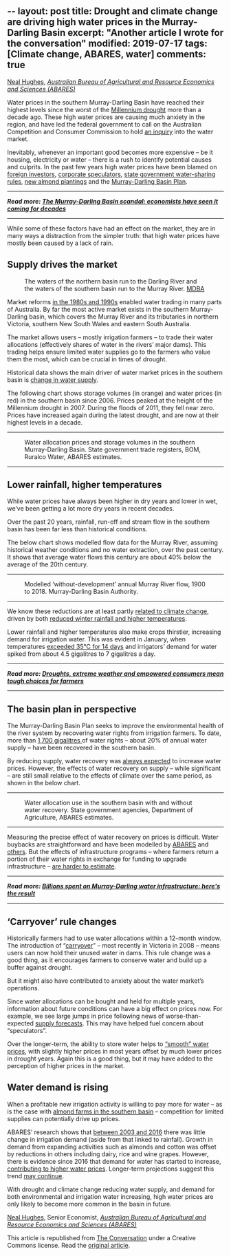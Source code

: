--
layout: post
title: Drought and climate change are driving high water prices in the Murray-Darling Basin
excerpt: "Another article I wrote for the conversation"
modified: 2019-07-17
tags: [Climate change, ABARES, water]
comments: true
---

<span><a href="https://theconversation.com/profiles/neal-hughes-360453">Neal Hughes</a>, <em><a href="http://theconversation.com/institutions/australian-bureau-of-agricultural-and-resource-economics-and-sciences-abares-3697">Australian Bureau of Agricultural and Resource Economics and Sciences (ABARES)</a></em></span>

<p>Water prices in the southern Murray-Darling Basin have reached their highest levels since the worst of the <a href="http://www.bom.gov.au/climate/updates/articles/a010-southern-rainfall-decline.shtml#toc1">Millennium drought</a> more than a decade ago. These high water prices are causing much anxiety in the region, and have led the federal government to call on the Australian Competition and Consumer Commission to hold <a href="https://www.abc.net.au/news/rural/2019-05-30/new-water-minister-ready-for-accc-inquiry/11161730">an inquiry</a> into the water market. </p>

<p>Inevitably, whenever an important good becomes more expensive – be it housing, electricity or water – there is a rush to identify potential causes and culprits. In the past few years high water prices have been blamed on <a href="https://www.abc.net.au/news/rural/2019-03-25/foreign-owned-water-entitlement-register-reveals-key-countries/10923384">foreign investors</a>, <a href="https://www.theguardian.com/australia-news/2019/may/29/water-investment-companies-score-bumper-year-as-farmers-hit-by-drought">corporate speculators</a>, <a href="https://www.abc.net.au/news/rural/2019-03-09/irrigators-signal-electoral-challenge-in-safe-liberal-farrer/10852828">state government water-sharing rules</a>, <a href="https://www.afr.com/real-estate/commercial/development/murraydarling-water-scarcity-bites-almond-citrus-grape-growers-20190301-h1bw1n">new almond plantings</a> and the <a href="https://amp.abc.net.au/article/10931366">Murray-Darling Basin Plan</a>.</p>

<hr>
<p>
  <em>
    <strong>
      Read more:
      <a href="http://theconversation.com/the-murray-darling-basin-scandal-economists-have-seen-it-coming-for-decades-119989">The Murray-Darling Basin scandal: economists have seen it coming for decades</a>
    </strong>
  </em>
</p>
<hr>


<p>While some of these factors have had an effect on the market, they are in many ways a distraction from the simpler truth: that high water prices have mostly been caused by a lack of rain.</p>

<h2>Supply drives the market</h2>

<figure class="align-right zoomable">
            <a href="https://images.theconversation.com/files/283224/original/file-20190709-51312-1bmd1r9.jpg?ixlib=rb-1.1.0&amp;q=45&amp;auto=format&amp;w=1000&amp;fit=clip"><img alt="" src="https://images.theconversation.com/files/283224/original/file-20190709-51312-1bmd1r9.jpg?ixlib=rb-1.1.0&amp;q=45&amp;auto=format&amp;w=237&amp;fit=clip" srcset="https://images.theconversation.com/files/283224/original/file-20190709-51312-1bmd1r9.jpg?ixlib=rb-1.1.0&amp;q=45&amp;auto=format&amp;w=600&amp;h=839&amp;fit=crop&amp;dpr=1 600w, https://images.theconversation.com/files/283224/original/file-20190709-51312-1bmd1r9.jpg?ixlib=rb-1.1.0&amp;q=30&amp;auto=format&amp;w=600&amp;h=839&amp;fit=crop&amp;dpr=2 1200w, https://images.theconversation.com/files/283224/original/file-20190709-51312-1bmd1r9.jpg?ixlib=rb-1.1.0&amp;q=15&amp;auto=format&amp;w=600&amp;h=839&amp;fit=crop&amp;dpr=3 1800w, https://images.theconversation.com/files/283224/original/file-20190709-51312-1bmd1r9.jpg?ixlib=rb-1.1.0&amp;q=45&amp;auto=format&amp;w=754&amp;h=1054&amp;fit=crop&amp;dpr=1 754w, https://images.theconversation.com/files/283224/original/file-20190709-51312-1bmd1r9.jpg?ixlib=rb-1.1.0&amp;q=30&amp;auto=format&amp;w=754&amp;h=1054&amp;fit=crop&amp;dpr=2 1508w, https://images.theconversation.com/files/283224/original/file-20190709-51312-1bmd1r9.jpg?ixlib=rb-1.1.0&amp;q=15&amp;auto=format&amp;w=754&amp;h=1054&amp;fit=crop&amp;dpr=3 2262w" sizes="(min-width: 1466px) 754px, (max-width: 599px) 100vw, (min-width: 600px) 600px, 237px"></a>
            <figcaption>
              <span class="caption">The waters of the northern basin run to the Darling River and the waters of the southern basin run to the Murray River.</span>
              <span class="attribution"><a class="source" href="https://www.mdba.gov.au/discover-basin/landscape/geography">MDBA</a></span>
            </figcaption>
          </figure>

<p>Market reforms <a href="http://www.agriculture.gov.au/abares/publications/insights/snapshot-of-australian-water-markets#australian--water-markets-why-where-who-and-how">in the 1980s and 1990s</a> enabled water trading in many parts of Australia. By far the most active market exists in the southern Murray-Darling basin, which covers the Murray River and its tributaries in northern Victoria, southern New South Wales and eastern South Australia.  </p>

<p>The market allows users – mostly irrigation farmers – to trade their water allocations (effectively shares of water in the rivers’ major dams). This trading helps ensure limited water supplies go to the farmers who value them the most, which can be crucial in times of drought.</p>

<p>Historical data shows the main driver of water market prices in the southern basin is <a href="http://www.agriculture.gov.au/abares/Documents/SnapshotOfAustralianWaterMarkets_v1.0.0.pdf">change in water supply</a>. </p>

<p>The following chart shows storage volumes (in orange) and water  prices (in red) in the southern basin since 2006. Prices peaked at the height of the Millennium drought in 2007. During the floods of 2011, they fell near zero.  Prices have increased again during the latest drought, and are now at their highest levels in a decade. </p>

<hr>

<figure class="align-center ">
            <img alt="" src="https://images.theconversation.com/files/283617/original/file-20190711-44497-ddror9.png?ixlib=rb-1.1.0&amp;q=45&amp;auto=format&amp;w=754&amp;fit=clip" srcset="https://images.theconversation.com/files/283617/original/file-20190711-44497-ddror9.png?ixlib=rb-1.1.0&amp;q=45&amp;auto=format&amp;w=600&amp;h=269&amp;fit=crop&amp;dpr=1 600w, https://images.theconversation.com/files/283617/original/file-20190711-44497-ddror9.png?ixlib=rb-1.1.0&amp;q=30&amp;auto=format&amp;w=600&amp;h=269&amp;fit=crop&amp;dpr=2 1200w, https://images.theconversation.com/files/283617/original/file-20190711-44497-ddror9.png?ixlib=rb-1.1.0&amp;q=15&amp;auto=format&amp;w=600&amp;h=269&amp;fit=crop&amp;dpr=3 1800w, https://images.theconversation.com/files/283617/original/file-20190711-44497-ddror9.png?ixlib=rb-1.1.0&amp;q=45&amp;auto=format&amp;w=754&amp;h=338&amp;fit=crop&amp;dpr=1 754w, https://images.theconversation.com/files/283617/original/file-20190711-44497-ddror9.png?ixlib=rb-1.1.0&amp;q=30&amp;auto=format&amp;w=754&amp;h=338&amp;fit=crop&amp;dpr=2 1508w, https://images.theconversation.com/files/283617/original/file-20190711-44497-ddror9.png?ixlib=rb-1.1.0&amp;q=15&amp;auto=format&amp;w=754&amp;h=338&amp;fit=crop&amp;dpr=3 2262w" sizes="(min-width: 1466px) 754px, (max-width: 599px) 100vw, (min-width: 600px) 600px, 237px">
            <figcaption>
              <span class="caption">Water allocation prices and storage volumes in the southern Murray-Darling Basin.</span>
              <span class="attribution"><span class="source">State government trade registers, BOM, Ruralco Water, ABARES estimates.</span></span>
            </figcaption>
          </figure>

<hr>

<h2>Lower rainfall, higher temperatures</h2>

<p>While water prices have always been higher in dry years and lower in wet, we’ve been getting a lot more dry years in recent decades.  </p>

<p>Over the past 20 years, rainfall, run-off and stream flow in the southern basin has been far less than historical conditions.  </p>

<p>The below chart shows modelled flow data for the Murray River, assuming historical weather conditions and no water extraction, over the past century. It shows that average water flows this century are about 40% below the average of the 20th century.</p>

<hr>

<figure class="align-center ">
            <img alt="" src="https://images.theconversation.com/files/283618/original/file-20190711-44497-1uafl1g.png?ixlib=rb-1.1.0&amp;q=45&amp;auto=format&amp;w=754&amp;fit=clip" srcset="https://images.theconversation.com/files/283618/original/file-20190711-44497-1uafl1g.png?ixlib=rb-1.1.0&amp;q=45&amp;auto=format&amp;w=600&amp;h=269&amp;fit=crop&amp;dpr=1 600w, https://images.theconversation.com/files/283618/original/file-20190711-44497-1uafl1g.png?ixlib=rb-1.1.0&amp;q=30&amp;auto=format&amp;w=600&amp;h=269&amp;fit=crop&amp;dpr=2 1200w, https://images.theconversation.com/files/283618/original/file-20190711-44497-1uafl1g.png?ixlib=rb-1.1.0&amp;q=15&amp;auto=format&amp;w=600&amp;h=269&amp;fit=crop&amp;dpr=3 1800w, https://images.theconversation.com/files/283618/original/file-20190711-44497-1uafl1g.png?ixlib=rb-1.1.0&amp;q=45&amp;auto=format&amp;w=754&amp;h=338&amp;fit=crop&amp;dpr=1 754w, https://images.theconversation.com/files/283618/original/file-20190711-44497-1uafl1g.png?ixlib=rb-1.1.0&amp;q=30&amp;auto=format&amp;w=754&amp;h=338&amp;fit=crop&amp;dpr=2 1508w, https://images.theconversation.com/files/283618/original/file-20190711-44497-1uafl1g.png?ixlib=rb-1.1.0&amp;q=15&amp;auto=format&amp;w=754&amp;h=338&amp;fit=crop&amp;dpr=3 2262w" sizes="(min-width: 1466px) 754px, (max-width: 599px) 100vw, (min-width: 600px) 600px, 237px">
            <figcaption>
              <span class="caption">Modelled ‘without-development’ annual Murray River flow, 1900 to 2018.</span>
              <span class="attribution"><span class="source">Murray-Darling Basin Authority.</span></span>
            </figcaption>
          </figure>

<hr>

<p>We know these reductions are at least partly <a href="http://www.seaci.org/publications/documents/SEACI-2Reports/SEACI_Phase2_SynthesisReport.pdf">related to climate change</a>, driven by both <a href="http://www.mssanz.org.au/modsim09/G5/cowan.pdf">reduced winter rainfall and higher temperatures</a>.</p>

<p>Lower rainfall and higher temperatures also make crops thirstier, increasing demand for irrigation water. This was evident in January, when temperatures <a href="https://www.weeklytimesnow.com.au/news/national/irrigation-demand-lower-murray-river-nearly-parched/news-story/4e1368e376e270c57ac58e09f4bc5c3a">exceeded 35℃ for 14 days</a> and irrigators’ demand for water spiked from about 4.5 gigalitres to 7 gigalitres a day.</p>

<hr>
<p>
  <em>
    <strong>
      Read more:
      <a href="http://theconversation.com/droughts-extreme-weather-and-empowered-consumers-mean-tough-choices-for-farmers-112857">Droughts, extreme weather and empowered consumers mean tough choices for farmers</a>
    </strong>
  </em>
</p>
<hr>


<h2>The basin plan in perspective</h2>

<p>The Murray-Darling Basin Plan seeks to improve the environmental health of the river system by recovering water rights from irrigation farmers. To date, more than <a href="http://www.agriculture.gov.au/water/mdb/progress-recovery/progress-of-water-recovery">1,700 gigalitres </a> of water rights – about 20% of annual water supply – have been recovered in the southern basin. </p>

<p>By reducing supply, water recovery was <a href="http://data.daff.gov.au/data/warehouse/pe_abarebrs99014438/waterbuyback.pdf">always expected</a>  to increase water prices. However, the effects of water recovery on supply – while significant – are still small relative to the effects of climate over the same period, as shown in the below chart. </p>

<hr>

<figure class="align-center ">
            <img alt="" src="https://images.theconversation.com/files/283619/original/file-20190711-44432-12kxnau.png?ixlib=rb-1.1.0&amp;q=45&amp;auto=format&amp;w=754&amp;fit=clip" srcset="https://images.theconversation.com/files/283619/original/file-20190711-44432-12kxnau.png?ixlib=rb-1.1.0&amp;q=45&amp;auto=format&amp;w=600&amp;h=269&amp;fit=crop&amp;dpr=1 600w, https://images.theconversation.com/files/283619/original/file-20190711-44432-12kxnau.png?ixlib=rb-1.1.0&amp;q=30&amp;auto=format&amp;w=600&amp;h=269&amp;fit=crop&amp;dpr=2 1200w, https://images.theconversation.com/files/283619/original/file-20190711-44432-12kxnau.png?ixlib=rb-1.1.0&amp;q=15&amp;auto=format&amp;w=600&amp;h=269&amp;fit=crop&amp;dpr=3 1800w, https://images.theconversation.com/files/283619/original/file-20190711-44432-12kxnau.png?ixlib=rb-1.1.0&amp;q=45&amp;auto=format&amp;w=754&amp;h=338&amp;fit=crop&amp;dpr=1 754w, https://images.theconversation.com/files/283619/original/file-20190711-44432-12kxnau.png?ixlib=rb-1.1.0&amp;q=30&amp;auto=format&amp;w=754&amp;h=338&amp;fit=crop&amp;dpr=2 1508w, https://images.theconversation.com/files/283619/original/file-20190711-44432-12kxnau.png?ixlib=rb-1.1.0&amp;q=15&amp;auto=format&amp;w=754&amp;h=338&amp;fit=crop&amp;dpr=3 2262w" sizes="(min-width: 1466px) 754px, (max-width: 599px) 100vw, (min-width: 600px) 600px, 237px">
            <figcaption>
              <span class="caption">Water allocation use in the southern basin with and without water recovery.</span>
              <span class="attribution"><span class="source">State government agencies, Department of Agriculture, ABARES estimates.</span></span>
            </figcaption>
          </figure>

<hr>

<p>Measuring the precise effect of water recovery on prices is difficult. Water buybacks are straightforward and have been modelled by <a href="http://data.daff.gov.au/data/warehouse/9aaw/2016/smdwm_d9aawr20161202/smdbWaterAllocMarket_v1.1.0.pdf">ABARES</a> and <a href="http://www.agriculture.gov.au/water/markets/supply-side-drivers">others</a>. But the effects of infrastructure programs – where farmers return a portion of their water rights in exchange for funding to upgrade infrastructure – <a href="http://data.daff.gov.au/data/warehouse/9aaw/2016/smdwm_d9aawr20161202/smdbWaterAllocMarket_v1.1.0.pdf">are harder to estimate</a>.</p>

<hr>
<p>
  <em>
    <strong>
      Read more:
      <a href="http://theconversation.com/billions-spent-on-murray-darling-water-infrastructure-heres-the-result-119985">Billions spent on Murray-Darling water infrastructure: here's the result</a>
    </strong>
  </em>
</p>
<hr>


<h2>‘Carryover’ rule changes</h2>

<p>Historically farmers had to use water allocations within a 12-month window. The introduction of “<a href="http://data.daff.gov.au/data/warehouse/9aan/9aanw/2013/StrgRtsWtrAllocMDB/StrgRtsWtrAllocMDB20131212_v1.0.0.pdf">carryover</a>” – most recently in Victoria in 2008 – means users can now hold their unused water in dams. This rule change was a good thing, as it  encourages farmers to conserve water and build up a buffer against drought. </p>

<p>But it might also have contributed to anxiety about the water market’s operations.</p>

<p>Since water allocations can be bought and held for multiple years, information about future conditions can have a big effect on prices now. For example, we see large jumps in price following news of worse-than-expected <a href="https://www.weeklytimesnow.com.au/news/national/murray-darling-basin-water-prices-surge-to-550-a-megalitre/news-story/89b12d32d2136d11f48cbbf0f9c8ed0c">supply forecasts</a>. This may have helped fuel concern about “speculators”. </p>

<p>Over the longer-term, the ability to store water helps to <a href="http://www.agriculture.gov.au/abares/Documents/SnapshotOfAustralianWaterMarkets_v1.0.0.pdf">“smooth” water prices</a>, with slightly higher prices in most years offset by much lower prices in drought years. Again this is a good thing, but it may have added to the perception of higher prices in the market. </p>

<h2>Water demand is rising</h2>

<p>When a profitable new irrigation activity is willing to pay more for water – as is the case with <a href="https://www.theguardian.com/australia-news/2019/may/26/tough-nut-to-crack-the-almond-boom-and-its-drain-on-the-murray-darling">almond farms in the southern basin</a> – competition for limited supplies can potentially drive up prices. </p>

<p>ABARES’ research shows that <a href="http://www.agriculture.gov.au/abares/research-topics/water/future-scenarios-smdb">between 2003 and 2016</a> there was little change in irrigation demand (aside from that linked to rainfall). Growth in demand from expanding activities such as almonds and cotton was offset by reductions in others including dairy, rice and wine grapes. However, there is evidence since 2016 that demand for water has started to increase, <a href="http://www.agriculture.gov.au/abares/research-topics/water/water-market-outlook">contributing to higher water prices</a>. Longer-term projections suggest this trend <a href="https://waterregister.vic.gov.au/images/documents/Water_availability_fact_sheet.pdf">may continue</a>.</p>

<p>With drought and climate change reducing water supply, and demand for both environmental and irrigation water increasing, high water prices are only likely to become more common in the basin in future.<!-- Below is The Conversation's page counter tag. Please DO NOT REMOVE. --><img src="https://counter.theconversation.com/content/119993/count.gif?distributor=republish-lightbox-basic" alt="The Conversation" width="1" height="1" style="border: none !important; box-shadow: none !important; margin: 0 !important; max-height: 1px !important; max-width: 1px !important; min-height: 1px !important; min-width: 1px !important; opacity: 0 !important; outline: none !important; padding: 0 !important; text-shadow: none !important" /><!-- End of code. If you don't see any code above, please get new code from the Advanced tab after you click the republish button. The page counter does not collect any personal data. More info: http://theconversation.com/republishing-guidelines --></p>

<p><span><a href="https://theconversation.com/profiles/neal-hughes-360453">Neal Hughes</a>, Senior Economist, <em><a href="http://theconversation.com/institutions/australian-bureau-of-agricultural-and-resource-economics-and-sciences-abares-3697">Australian Bureau of Agricultural and Resource Economics and Sciences (ABARES)</a></em></span></p>

<p>This article is republished from <a href="http://theconversation.com">The Conversation</a> under a Creative Commons license. Read the <a href="https://theconversation.com/drought-and-climate-change-are-driving-high-water-prices-in-the-murray-darling-basin-119993">original article</a>.</p>
